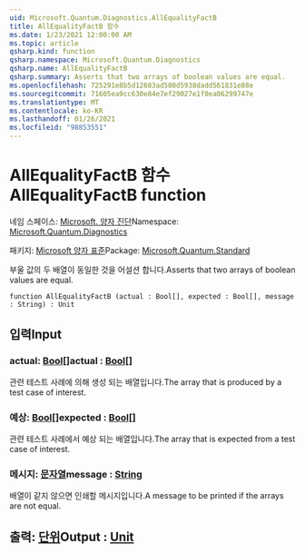 ```yaml
---
uid: Microsoft.Quantum.Diagnostics.AllEqualityFactB
title: AllEqualityFactB 함수
ms.date: 1/23/2021 12:00:00 AM
ms.topic: article
qsharp.kind: function
qsharp.namespace: Microsoft.Quantum.Diagnostics
qsharp.name: AllEqualityFactB
qsharp.summary: Asserts that two arrays of boolean values are equal.
ms.openlocfilehash: 725291e8b5d12683ad580d5938dadd561831e88e
ms.sourcegitcommit: 71605ea9cc630e84e7ef29027e1f0ea06299747e
ms.translationtype: MT
ms.contentlocale: ko-KR
ms.lasthandoff: 01/26/2021
ms.locfileid: "98853551"
---
```

# <a name="allequalityfactb-function"></a><span data-ttu-id="ad4f5-102">AllEqualityFactB 함수</span><span class="sxs-lookup"><span data-stu-id="ad4f5-102">AllEqualityFactB function</span></span>

<span data-ttu-id="ad4f5-103">네임 스페이스: [Microsoft. 양자 진단](xref:Microsoft.Quantum.Diagnostics)</span><span class="sxs-lookup"><span data-stu-id="ad4f5-103">Namespace: [Microsoft.Quantum.Diagnostics](xref:Microsoft.Quantum.Diagnostics)</span></span>

<span data-ttu-id="ad4f5-104">패키지: [Microsoft 양자 표준](https://nuget.org/packages/Microsoft.Quantum.Standard)</span><span class="sxs-lookup"><span data-stu-id="ad4f5-104">Package: [Microsoft.Quantum.Standard](https://nuget.org/packages/Microsoft.Quantum.Standard)</span></span>


<span data-ttu-id="ad4f5-105">부울 값의 두 배열이 동일한 것을 어설션 합니다.</span><span class="sxs-lookup"><span data-stu-id="ad4f5-105">Asserts that two arrays of boolean values are equal.</span></span>

```qsharp
function AllEqualityFactB (actual : Bool[], expected : Bool[], message : String) : Unit
```


## <a name="input"></a><span data-ttu-id="ad4f5-106">입력</span><span class="sxs-lookup"><span data-stu-id="ad4f5-106">Input</span></span>

### <a name="actual--bool"></a><span data-ttu-id="ad4f5-107">actual: [Bool](xref:microsoft.quantum.lang-ref.bool)[]</span><span class="sxs-lookup"><span data-stu-id="ad4f5-107">actual : [Bool](xref:microsoft.quantum.lang-ref.bool)[]</span></span>

<span data-ttu-id="ad4f5-108">관련 테스트 사례에 의해 생성 되는 배열입니다.</span><span class="sxs-lookup"><span data-stu-id="ad4f5-108">The array that is produced by a test case of interest.</span></span>


### <a name="expected--bool"></a><span data-ttu-id="ad4f5-109">예상: [Bool](xref:microsoft.quantum.lang-ref.bool)[]</span><span class="sxs-lookup"><span data-stu-id="ad4f5-109">expected : [Bool](xref:microsoft.quantum.lang-ref.bool)[]</span></span>

<span data-ttu-id="ad4f5-110">관련 테스트 사례에서 예상 되는 배열입니다.</span><span class="sxs-lookup"><span data-stu-id="ad4f5-110">The array that is expected from a test case of interest.</span></span>


### <a name="message--string"></a><span data-ttu-id="ad4f5-111">메시지: [문자열](xref:microsoft.quantum.lang-ref.string)</span><span class="sxs-lookup"><span data-stu-id="ad4f5-111">message : [String](xref:microsoft.quantum.lang-ref.string)</span></span>

<span data-ttu-id="ad4f5-112">배열이 같지 않으면 인쇄할 메시지입니다.</span><span class="sxs-lookup"><span data-stu-id="ad4f5-112">A message to be printed if the arrays are not equal.</span></span>



## <a name="output--unit"></a><span data-ttu-id="ad4f5-113">출력: [단위](xref:microsoft.quantum.lang-ref.unit)</span><span class="sxs-lookup"><span data-stu-id="ad4f5-113">Output : [Unit](xref:microsoft.quantum.lang-ref.unit)</span></span>

